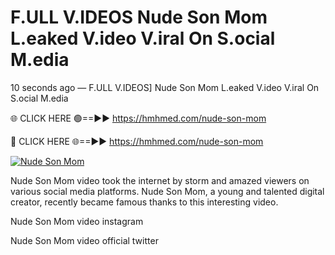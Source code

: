 # F.ULL V.IDEOS Nude Son Mom L.eaked V.ideo V.iral On S.ocial M.edia

10 seconds ago — F.ULL V.IDEOS] Nude Son Mom L.eaked V.ideo V.iral On S.ocial M.edia

🌐 CLICK HERE 🟢==►► https://hmhmed.com/nude-son-mom

🔴 CLICK HERE 🌐==►► https://hmhmed.com/nude-son-mom

[![Nude Son Mom](https://i.imgur.com/dJHk4Zq.gif)](https://hmhmed.com/nude-son-mom)

Nude Son Mom video took the internet by storm and amazed viewers on various social media platforms. Nude Son Mom, a young and talented digital creator, recently became famous thanks to this interesting video.

Nude Son Mom video instagram

Nude Son Mom video official twitter